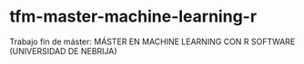 # tfm-master-machine-learning-r
Trabajo fin de máster: MÁSTER EN MACHINE LEARNING CON R SOFTWARE (UNIVERSIDAD DE NEBRIJA)

